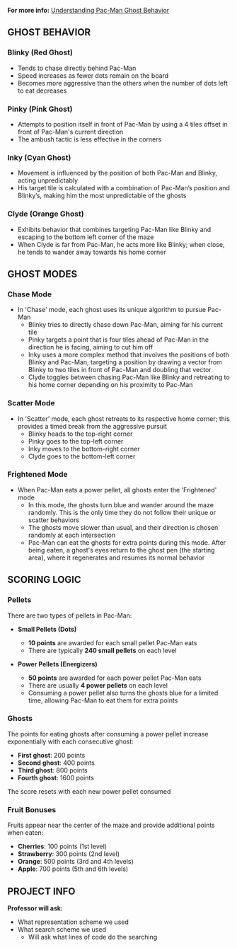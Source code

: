 **For more info:** [Understanding Pac-Man Ghost Behavior](https://gameinternals.com/understanding-pac-man-ghost-behavior)

## GHOST BEHAVIOR

### Blinky (Red Ghost)
- Tends to chase directly behind Pac-Man
- Speed increases as fewer dots remain on the board
- Becomes more aggressive than the others when the number of dots left to eat decreases

### Pinky (Pink Ghost)
- Attempts to position itself in front of Pac-Man by using a 4 tiles offset in front of Pac-Man's current direction
- The ambush tactic is less effective in the corners

### Inky (Cyan Ghost)
- Movement is influenced by the position of both Pac-Man and Blinky, acting unpredictably
- His target tile is calculated with a combination of Pac-Man’s position and Blinky’s, making him the most unpredictable of the ghosts

### Clyde (Orange Ghost)
- Exhibits behavior that combines targeting Pac-Man like Blinky and escaping to the bottom left corner of the maze
- When Clyde is far from Pac-Man, he acts more like Blinky; when close, he tends to wander away towards his home corner

## GHOST MODES

### Chase Mode
- In 'Chase' mode, each ghost uses its unique algorithm to pursue Pac-Man
  - Blinky tries to directly chase down Pac-Man, aiming for his current tile
  - Pinky targets a point that is four tiles ahead of Pac-Man in the direction he is facing, aiming to cut him off
  - Inky uses a more complex method that involves the positions of both Blinky and Pac-Man, targeting a position by drawing a vector from Blinky to two tiles in front of Pac-Man and doubling that vector
  - Clyde toggles between chasing Pac-Man like Blinky and retreating to his home corner depending on his proximity to Pac-Man

### Scatter Mode
- In 'Scatter' mode, each ghost retreats to its respective home corner; this provides a timed break from the aggressive pursuit
  - Blinky heads to the top-right corner
  - Pinky goes to the top-left corner
  - Inky moves to the bottom-right corner
  - Clyde goes to the bottom-left corner

### Frightened Mode
- When Pac-Man eats a power pellet, all ghosts enter the 'Frightened' mode
  - In this mode, the ghosts turn blue and wander around the maze randomly. This is the only time they do not follow their unique or scatter behaviors
  - The ghosts move slower than usual, and their direction is chosen randomly at each intersection
  - Pac-Man can eat the ghosts for extra points during this mode. After being eaten, a ghost's eyes return to the ghost pen (the starting area), where it regenerates and resumes its normal behavior

## SCORING LOGIC

### Pellets
There are two types of pellets in Pac-Man:

- **Small Pellets (Dots)**
  - **10 points** are awarded for each small pellet Pac-Man eats
  - There are typically **240 small pellets** on each level

- **Power Pellets (Energizers)**
  - **50 points** are awarded for each power pellet Pac-Man eats
  - There are usually **4 power pellets** on each level
  - Consuming a power pellet also turns the ghosts blue for a limited time, allowing Pac-Man to eat them for extra points

### Ghosts
The points for eating ghosts after consuming a power pellet increase exponentially with each consecutive ghost:

- **First ghost**: 200 points
- **Second ghost**: 400 points
- **Third ghost**: 800 points
- **Fourth ghost**: 1600 points

The score resets with each new power pellet consumed

### Fruit Bonuses
Fruits appear near the center of the maze and provide additional points when eaten:

- **Cherries**: 100 points (1st level)
- **Strawberry**: 300 points (2nd level)
- **Orange**: 500 points (3rd and 4th levels)
- **Apple**: 700 points (5th and 6th levels)

## PROJECT INFO

**Professor will ask:**
- What representation scheme we used
- What search scheme we used
    - Will ask what lines of code do the searching
